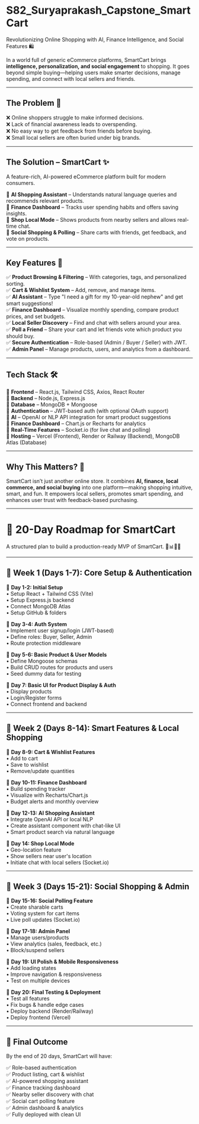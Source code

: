 # S82_Suryaprakash_Capstone_SmartCart  
Revolutionizing Online Shopping with AI, Finance Intelligence, and Social Features 🛍️  

In a world full of generic eCommerce platforms, SmartCart brings **intelligence, personalization, and social engagement** to shopping. It goes beyond simple buying—helping users make smarter decisions, manage spending, and connect with local sellers and friends.

---

## The Problem 🚨  
❌ Online shoppers struggle to make informed decisions.  
❌ Lack of financial awareness leads to overspending.  
❌ No easy way to get feedback from friends before buying.  
❌ Small local sellers are often buried under big brands.

---

## The Solution – SmartCart ✨  
A feature-rich, AI-powered eCommerce platform built for modern consumers.

🔹 **AI Shopping Assistant** – Understands natural language queries and recommends relevant products.  
🔹 **Finance Dashboard** – Tracks user spending habits and offers saving insights.  
🔹 **Shop Local Mode** – Shows products from nearby sellers and allows real-time chat.  
🔹 **Social Shopping & Polling** – Share carts with friends, get feedback, and vote on products.

---

## Key Features 🚀  
✅ **Product Browsing & Filtering** – With categories, tags, and personalized sorting.  
✅ **Cart & Wishlist System** – Add, remove, and manage items.  
✅ **AI Assistant** – Type "I need a gift for my 10-year-old nephew" and get smart suggestions!  
✅ **Finance Dashboard** – Visualize monthly spending, compare product prices, and set budgets.  
✅ **Local Seller Discovery** – Find and chat with sellers around your area.  
✅ **Poll a Friend** – Share your cart and let friends vote which product you should buy.  
✅ **Secure Authentication** – Role-based (Admin / Buyer / Seller) with JWT.  
✅ **Admin Panel** – Manage products, users, and analytics from a dashboard.

---

## Tech Stack 🛠️  

🔹 **Frontend** – React.js, Tailwind CSS, Axios, React Router  
🔹 **Backend** – Node.js, Express.js  
🔹 **Database** – MongoDB + Mongoose  
🔹 **Authentication** – JWT-based auth (with optional OAuth support)  
🔹 **AI** – OpenAI or NLP API integration for smart product suggestions  
🔹 **Finance Dashboard** – Chart.js or Recharts for analytics  
🔹 **Real-Time Features** – Socket.io (for live chat and polling)  
🔹 **Hosting** – Vercel (Frontend), Render or Railway (Backend), MongoDB Atlas (Database)

---

## Why This Matters? 🌟  
SmartCart isn’t just another online store. It combines **AI, finance, local commerce, and social buying** into one platform—making shopping intuitive, smart, and fun. It empowers local sellers, promotes smart spending, and enhances user trust with feedback-based purchasing.

---

# 📌 20-Day Roadmap for SmartCart  
A structured plan to build a production-ready MVP of SmartCart. 🧠📊📍🤝

---

## 📅 Week 1 (Days 1-7): Core Setup & Authentication  

🔹 **Day 1-2: Initial Setup**  
• Setup React + Tailwind CSS (Vite)  
• Setup Express.js backend  
• Connect MongoDB Atlas  
• Setup GitHub & folders

🔹 **Day 3-4: Auth System**  
• Implement user signup/login (JWT-based)  
• Define roles: Buyer, Seller, Admin  
• Route protection middleware

🔹 **Day 5-6: Basic Product & User Models**  
• Define Mongoose schemas  
• Build CRUD routes for products and users  
• Seed dummy data for testing

🔹 **Day 7: Basic UI for Product Display & Auth**  
• Display products  
• Login/Register forms  
• Connect frontend and backend

---

## 📅 Week 2 (Days 8-14): Smart Features & Local Shopping  

🔹 **Day 8-9: Cart & Wishlist Features**  
• Add to cart  
• Save to wishlist  
• Remove/update quantities  

🔹 **Day 10-11: Finance Dashboard**  
• Build spending tracker  
• Visualize with Recharts/Chart.js  
• Budget alerts and monthly overview

🔹 **Day 12-13: AI Shopping Assistant**  
• Integrate OpenAI API or local NLP  
• Create assistant component with chat-like UI  
• Smart product search via natural language

🔹 **Day 14: Shop Local Mode**  
• Geo-location feature  
• Show sellers near user's location  
• Initiate chat with local sellers (Socket.io)

---

## 📅 Week 3 (Days 15-21): Social Shopping & Admin  

🔹 **Day 15-16: Social Polling Feature**  
• Create sharable carts  
• Voting system for cart items  
• Live poll updates (Socket.io)

🔹 **Day 17-18: Admin Panel**  
• Manage users/products  
• View analytics (sales, feedback, etc.)  
• Block/suspend sellers

🔹 **Day 19: UI Polish & Mobile Responsiveness**  
• Add loading states  
• Improve navigation & responsiveness  
• Test on multiple devices

🔹 **Day 20: Final Testing & Deployment**  
• Test all features  
• Fix bugs & handle edge cases  
• Deploy backend (Render/Railway)  
• Deploy frontend (Vercel)

---

## 🚀 Final Outcome  

By the end of 20 days, SmartCart will have:

✅ Role-based authentication  
✅ Product listing, cart & wishlist  
✅ AI-powered shopping assistant  
✅ Finance tracking dashboard  
✅ Nearby seller discovery with chat  
✅ Social cart polling feature  
✅ Admin dashboard & analytics  
✅ Fully deployed with clean UI  
